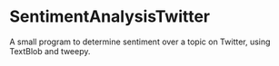 # SentimentAnalysisTwitter
A small program to determine sentiment over a topic on Twitter, using TextBlob and tweepy.
